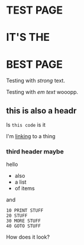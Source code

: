 # TEST PAGE

# IT'S THE

# BEST PAGE

Testing with *strong* text.

Testing with *em text* wooopp.

## this is also a headr

Is `this code` is it

I'm [linking](bla) to a thing

### third header maybe

hello

* also
* a list
* of items

and

```
10 PRINT STUFF
20 STUFF
30 MORE STUFF
40 GOTO STUFF
```

How does it look?